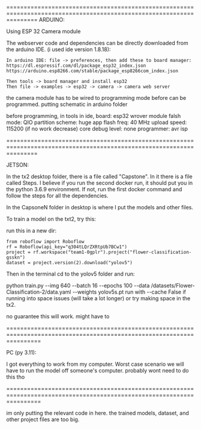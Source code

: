 =====================================================================================================================
ARDUINO:

Using ESP 32 Camera module

The webserver code and dependencies can be directly downloaded from the arduino IDE. (i used ide version 1.8.18):

    In arduino IDE: file -> preferences, then add these to board manager:
    https://dl.espressif.com/dl/package_esp32_index.json
    https://arduino.esp8266.com/stable/package_esp8266com_index.json

    Then tools -> board manager and install esp32
    Then file -> examples -> esp32 -> camera -> camera web server


the camera module has to be wired to programming mode before can be programmed. putting schematic in arduino folder

before programming, in tools in ide, 
board: esp32 wrover module
falsh mode: QIO
partition scheme: huge app
flash freq: 40 MHz
upload speed: 115200 (if no work decrease)
core debug level: none
programmer: avr isp

=====================================================================================================================

JETSON:

In the tx2 desktop folder, there is a file called "Capstone". In it there is a file called Steps.
I believe if you run the second docker run, it should put you in the python 3.6.9 environment. 
If not, run the first docker command and follow the steps for all the dependencies.

In the CapsoneN folder in desktop is where I put the models and other files.

To train a model on the txt2, try this:

run this in a new dir:

    from roboflow import Roboflow
    rf = Roboflow(api_key="q304tLQrZXRtpUb7BCw1")
    project = rf.workspace("team1-0gplr").project("flower-classification-gsskn")
    dataset = project.version(2).download("yolov5")

Then in the terminal cd to the yolov5 folder and run:

python train.py --img 640 --batch 16 --epochs 100 --data /datasets/Flower-Classification-2/data.yaml --weights yolov5s.pt
run with --cache False if running into space issues (will take a lot longer) or try making space in the tx2. 

no guarantee this will work. might have to 

======================================================================================================================

PC (py 3.11):

I got everything to work from my computer. Worst case scenario we will have to run the model off someone's computer.
probably wont need to do this tho

======================================================================================================================

im only putting the relevant code in here. the trained models, dataset, and other project files are too big.